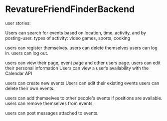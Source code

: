 # RevatureFriendFinderBackend
user stories:

Users can search for events based on location, time, activity, and by posting-user.
    types of activity: video games, sports, cooking

users can register themselves.
users can delete themselves
users can log in.
users can log out.

users can view their page, event page and other users page.
users can edit their personal information
Users can view a user’s availability with the Calendar API

users can create new events
Users can edit their existing events
users can delete their own events.

users can add themselves to other people's events if positions are available.
users can remove themselves from events.

users can post messages attached to events.

